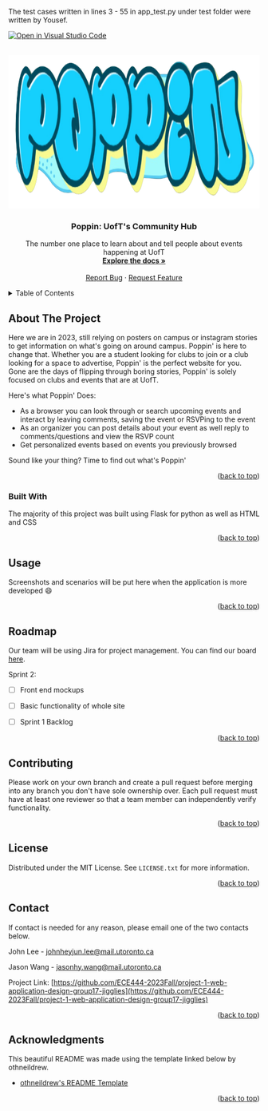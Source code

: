 The test cases written in lines 3 - 55  in app_test.py under test folder were written by Yousef.


<!-- Improved compatibility of back to top link: See: https://github.com/othneildrew/Best-README-Template/pull/73 -->
<a name="readme-top"></a>
<!--
*** Thanks for checking out the Best-README-Template. If you have a suggestion
*** that would make this better, please fork the repo and create a pull request
*** or simply open an issue with the tag "enhancement".
*** Don't forget to give the project a star!
*** Thanks again! Now go create something AMAZING! :D
-->



<!-- PROJECT SHIELDS -->
<!--
*** I'm using markdown "reference style" links for readability.
*** Reference links are enclosed in brackets [ ] instead of parentheses ( ).
*** See the bottom of this document for the declaration of the reference variables
*** for contributors-url, forks-url, etc. This is an optional, concise syntax you may use.
*** https://www.markdownguide.org/basic-syntax/#reference-style-links
-->

[![Open in Visual Studio Code](https://classroom.github.com/assets/open-in-vscode-718a45dd9cf7e7f842a935f5ebbe5719a5e09af4491e668f4dbf3b35d5cca122.svg)](https://classroom.github.com/online_ide?assignment_repo_id=11995838&assignment_repo_type=AssignmentRepo)


<!-- PROJECT LOGO -->
<br />
<div align="center">
  <a href="https://github.com/ECE444-2023Fall/project-1-web-application-design-group17-jigglies">
    <img src="images/logo.png" alt="Poppin' logo!" width="900" height="307">
  </a>

  <h3 align="center">Poppin: UofT's Community Hub</h3>

  <p align="center">
    The number one place to learn about and tell people about events happening at UofT
    <br />
    <a href="#about-the-project"><strong>Explore the docs »</strong></a>
    <br />
    <br />
    <a href="https://github.com/ECE444-2023Fall/project-1-web-application-design-group17-jigglies/issues">Report Bug</a>
    ·
    <a href="https://github.com/ECE444-2023Fall/project-1-web-application-design-group17-jigglies/issues">Request Feature</a>
  </p>
</div>



<!-- TABLE OF CONTENTS -->
<details>
  <summary>Table of Contents</summary>
  <ol>
    <li>
      <a href="#about-the-project">About The Project</a>
      <ul>
        <li><a href="#built-with">Built With</a></li>
      </ul>
    </li>
    <li><a href="#usage">Usage</a></li>
    <li><a href="#roadmap">Roadmap</a></li>
    <li><a href="#contributing">Contributing</a></li>
    <li><a href="#license">License</a></li>
    <li><a href="#contact">Contact</a></li>
    <li><a href="#acknowledgments">Acknowledgments</a></li>
  </ol>
</details>



<!-- ABOUT THE PROJECT -->
## About The Project

Here we are in 2023, still relying on posters on campus or instagram stories to get information on what's going on around campus. Poppin' is here to change that. 
Whether you are a student looking for clubs to join or a club looking for a space to advertise, Poppin' is the perfect website for you. Gone are the days of flipping through boring stories, Poppin' is solely focused on clubs and events that are at UofT.

Here's what Poppin' Does:
* As a browser you can look through or search upcoming events and interact by leaving comments, saving the event or RSVPing to the event
* As an organizer you can post details about your event as well reply to comments/questions and view the RSVP count
* Get personalized events based on events you previously browsed

Sound like your thing? Time to find out what's Poppin'

<p align="right">(<a href="#readme-top">back to top</a>)</p>



### Built With

The majority of this project was built using Flask for python as well as HTML and CSS

<p align="right">(<a href="#readme-top">back to top</a>)</p>


<!-- USAGE EXAMPLES -->
## Usage

Screenshots and scenarios will be put here when the application is more developed :smile:

<p align="right">(<a href="#readme-top">back to top</a>)</p>



<!-- ROADMAP -->
## Roadmap

Our team will be using Jira for project management. You can find our board [here](https://ece444-jigglies-poppin.atlassian.net/jira/software/projects/SCRUM/boards/1).

Sprint 2:
- [ ] Front end mockups
- [ ] Basic functionality of whole site
- [ ] Sprint 1 Backlog



<p align="right">(<a href="#readme-top">back to top</a>)</p>



<!-- CONTRIBUTING -->
## Contributing

Please work on your own branch and create a pull request before merging into any branch you don't have sole ownership over. Each pull request must have at least one reviewer so that a team member can independently verify functionality.

<p align="right">(<a href="#readme-top">back to top</a>)</p>



<!-- LICENSE -->
## License

Distributed under the MIT License. See `LICENSE.txt` for more information.

<p align="right">(<a href="#readme-top">back to top</a>)</p>



<!-- CONTACT -->
## Contact
If contact is needed for any reason, please email one of the two contacts below.

John Lee - johnheyjun.lee@mail.utoronto.ca

Jason Wang - jasonhy.wang@mail.utoronto.ca

Project Link: [https://github.com/ECE444-2023Fall/project-1-web-application-design-group17-jigglies](https://github.com/ECE444-2023Fall/project-1-web-application-design-group17-jigglies)

<p align="right">(<a href="#readme-top">back to top</a>)</p>



<!-- ACKNOWLEDGMENTS -->
## Acknowledgments

This beautiful README was made using the template linked below by othneildrew.

* [othneildrew's README Template](https://github.com/othneildrew/Best-README-Template)


<p align="right">(<a href="#readme-top">back to top</a>)</p>

